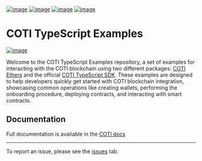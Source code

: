 [![image](https://img.shields.io/badge/Telegram-2CA5E0?style=for-the-badge&logo=telegram&logoColor=white)](https://telegram.coti.io)
[![image](https://img.shields.io/badge/Discord-5865F2?style=for-the-badge&logo=discord&logoColor=white)](https://discord.coti.io)
[![image](https://img.shields.io/badge/X-000000?style=for-the-badge&logo=x&logoColor=white)](https://twitter.coti.io)
[![image](https://img.shields.io/badge/YouTube-FF0000?style=for-the-badge&logo=youtube&logoColor=white)](https://youtube.coti.io)

# COTI TypeScript Examples

[![image](https://img.shields.io/badge/Node%20js-339933?style=for-the-badge&logo=nodedotjs&logoColor=white)](https://nodejs.org/download/release/v18.20.5/)

Welcome to the COTI TypeScript Examples repository, a set of examples for interacting with the COTI blockchain using two different packages: [COTI Ethers](https://github.com/coti-io/coti-ethers) and the official [COTI TypeScript SDK](https://github.com/coti-io/coti-sdk-typescript). These examples are designed to help developers quickly get started with COTI blockchain integration, showcasing common operations like creating wallets, performing the onboarding procedure, deploying contracts, and interacting with smart contracts.

## Documentation

Full documentation is available in the [COTI docs](https://docs.coti.io/coti-v2-documentation/build-on-coti/quickstart#typescript)

---

To report an issue, please see the [issues](https://github.com/coti-io/coti-typescript-examples/issues/new) tab.